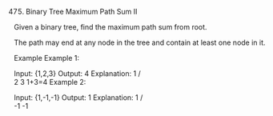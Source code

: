 475. Binary Tree Maximum Path Sum II

Given a binary tree, find the maximum path sum from root.

The path may end at any node in the tree and contain at least one node in it.

Example
Example 1:

Input: {1,2,3}
Output: 4
Explanation:
    1
   / \
  2   3
1+3=4
Example 2:

Input: {1,-1,-1}
Output: 1
Explanation:
    1
   / \
  -1 -1

